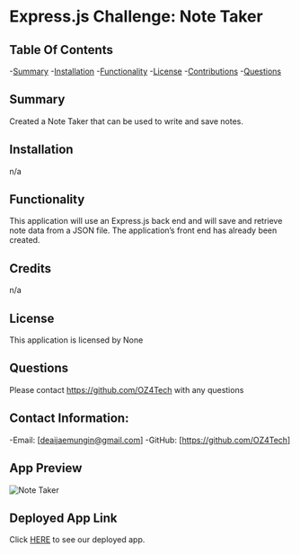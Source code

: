 # Express.js Challenge: Note Taker

  ## Table Of Contents
-[Summary](#summary)
-[Installation](#installation)
-[Functionality](#functionality)
-[License](#license)
-[Contributions](#contributions)
-[Questions](#questions)

## Summary
Created a Note Taker that can be used to write and save notes.


## Installation
n/a

## Functionality
This application will use an Express.js back end and will save and retrieve note data from a JSON file. The application’s front end has already been created. 

## Credits
n/a

## License
This application is licensed by None

## Questions
Please contact https://github.com/OZ4Tech with any questions

## Contact Information:
-Email: [deaijaemungin@gmail.com]
-GitHub: [https://github.com/OZ4Tech]

## App Preview

![Note Taker](https://user-images.githubusercontent.com/103383531/187008639-2962efca-feb7-4a37-8557-b9270ef578ee.gif)

## Deployed App Link

Click [HERE](https://oz4tech.github.io/Express.js-Challenge-Note-Taker/) to see our deployed app.
